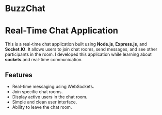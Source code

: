 # BuzzChat
# Real-Time Chat Application

This is a real-time chat application built using **Node.js**, **Express.js**, and **Socket.IO**. It allows users to join chat rooms, send messages, and see other participants in the room.
I developed this application while learning about **sockets** and real-time communication.

## Features

- Real-time messaging using WebSockets.
- Join specific chat rooms.
- Display active users in the chat room.
- Simple and clean user interface.
- Ability to leave the chat room.
